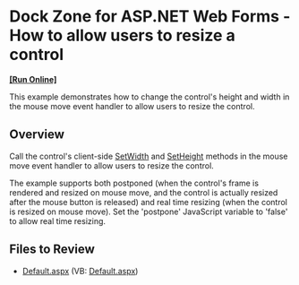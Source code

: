 # Dock Zone for ASP.NET Web Forms - How to allow users to resize a control
<!-- run online -->
**[[Run Online]](https://codecentral.devexpress.com/e5058/)**
<!-- run online end -->

This example demonstrates how to change the control's height and width in the mouse move event handler to allow users to resize the control.

## Overview

Call the control's client-side [SetWidth](https://docs.devexpress.com/AspNet/js-ASPxClientControl.SetWidth(width)) and [SetHeight](https://docs.devexpress.com/AspNet/js-ASPxClientControl.SetHeight(height)) methods in the mouse move event handler to allow users to resize the control.

The example supports both postponed (when the control's frame is rendered and resized on mouse move, and the control is actually resized after the mouse button is released) and real time resizing (when the control is resized on mouse move). Set the 'postpone' JavaScript variable to 'false' to allow real time resizing.</p>

## Files to Review

* [Default.aspx](./CS/WebSite/Default.aspx) (VB: [Default.aspx](./VB/WebSite/Default.aspx))
